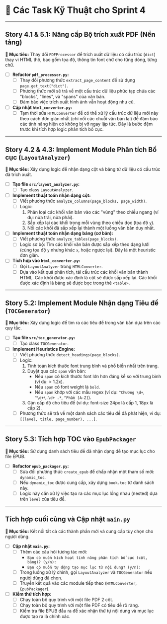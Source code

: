 # 📍 Các Task Kỹ Thuật cho Sprint 4

---

## Story 4.1 & 5.1: Nâng cấp Bộ trích xuất PDF (Nền tảng)

**🎯 Mục tiêu:** Thay đổi `PDFProcessor` để trích xuất dữ liệu có cấu trúc (`dict`) thay vì HTML thô, bao gồm tọa độ, thông tin font chữ cho từng dòng, từng chữ.

-   [ ] **Refactor `pdf_processor.py`:**
    -   [ ] Thay đổi phương thức `extract_page_content` để sử dụng `page.get_text("dict")`.
    -   [ ] Phương thức mới sẽ trả về một cấu trúc dữ liệu phức tạp chứa các "blocks", "lines", và "spans" của văn bản.
    -   [ ] Đảm bảo việc trích xuất hình ảnh vẫn hoạt động như cũ.
-   [ ] **Cập nhật `html_converter.py`:**
    -   [ ] Tạm thời sửa `HTMLConverter` để có thể xử lý cấu trúc dữ liệu mới này theo cách đơn giản nhất (chỉ nối các chuỗi văn bản lại) để đảm bảo các tính năng hiện có không bị vỡ ngay lập tức. Đây là bước đệm trước khi tích hợp logic phân tích bố cục.

---

## Story 4.2 & 4.3: Implement Module Phân tích Bố cục (`LayoutAnalyzer`)

**🎯 Mục tiêu:** Xây dựng logic để nhận dạng cột và bảng từ dữ liệu có cấu trúc đã trích xuất.

-   [ ] **Tạo file `src/layout_analyzer.py`:**
    -   [ ] Tạo class `LayoutAnalyzer`.
-   [ ] **Implement thuật toán nhận dạng cột:**
    -   [ ] Viết phương thức `analyze_columns(page_blocks, page_width)`.
    -   [ ] Logic:
        1.  Phân loại các khối văn bản vào các "vùng" theo chiều ngang (ví dụ: nửa trái, nửa phải).
        2.  Sắp xếp lại các khối trong mỗi vùng theo chiều dọc (tọa độ `y`).
        3.  Nối các khối đã sắp xếp lại thành một luồng văn bản duy nhất.
-   [ ] **Implement thuật toán nhận dạng bảng (cơ bản):**
    -   [ ] Viết phương thức `analyze_tables(page_blocks)`.
    -   [ ] Logic sơ bộ: Tìm các khối văn bản được sắp xếp theo dạng lưới (cùng tọa độ `y` nhưng khác `x`, hoặc ngược lại). Đây là một heuristic đơn giản.
-   [ ] **Tích hợp vào `html_converter.py`:**
    -   [ ] Gọi `LayoutAnalyzer` trong `HTMLConverter`.
    -   [ ] Dựa vào kết quả phân tích, tái cấu trúc các khối văn bản thành HTML. Các khối được xác định là cột sẽ được sắp xếp lại. Các khối được xác định là bảng sẽ được bọc trong thẻ `<table>`.

---

## Story 5.2: Implement Module Nhận dạng Tiêu đề (`TOCGenerator`)

**🎯 Mục tiêu:** Xây dựng logic để tìm ra các tiêu đề trong văn bản dựa trên các quy tắc.

-   [ ] **Tạo file `src/toc_generator.py`:**
    -   [ ] Tạo class `TOCGenerator`.
-   [ ] **Implement Heuristics Engine:**
    -   [ ] Viết phương thức `detect_headings(page_blocks)`.
    -   [ ] Logic:
        1.  Tính toán kích thước font trung bình và phổ biến nhất trên trang.
        2.  Duyệt qua các `span` văn bản:
            -   Nếu `span` có kích thước font lớn hơn đáng kể so với trung bình (ví dụ: > 1.2x).
            -   Nếu `span` có font weight là `bold`.
            -   Nếu `span` khớp với các mẫu regex (ví dụ: `^Chương \d+`, `^\d+\.\d+ .*`, `^Phần [A-Z]`).
        3.  Gán cấp độ cho tiêu đề (ví dụ: font-size 24px là cấp 1, 18px là cấp 2).
    -   [ ] Phương thức sẽ trả về một danh sách các tiêu đề đã phát hiện, ví dụ: `[(level, title, page_number), ...]`.

---

## Story 5.3: Tích hợp TOC vào `EpubPackager`

**🎯 Mục tiêu:** Sử dụng danh sách tiêu đề đã nhận dạng để tạo mục lục cho file EPUB.

-   [ ] **Refactor `epub_packager.py`:**
    -   [ ] Sửa đổi phương thức `create_epub` để chấp nhận một tham số mới: `dynamic_toc`.
    -   [ ] Nếu `dynamic_toc` được cung cấp, xây dựng `book.toc` từ danh sách này.
    -   [ ] Logic này cần xử lý việc tạo ra các mục lục lồng nhau (nested) dựa trên `level` của tiêu đề.

---

## Tích hợp cuối cùng và Cập nhật `main.py`

**🎯 Mục tiêu:** Kết nối tất cả các thành phần mới và cung cấp tùy chọn cho người dùng.

-   [ ] **Cập nhật `main.py`:**
    -   [ ] Thêm các câu hỏi tương tác mới:
        -   `Bạn có muốn kích hoạt tính năng phân tích bố cục (cột, bảng)? (y/n):`
        -   `Bạn có muốn tự động tạo mục lục từ nội dung? (y/n):`
    -   [ ] Trong luồng xử lý chính, gọi `LayoutAnalyzer` và `TOCGenerator` nếu người dùng đã chọn.
    -   [ ] Truyền kết quả vào các module tiếp theo (`HTMLConverter`, `EpubPackager`).
-   [ ] **Kiểm thử tích hợp:**
    -   [ ] Chạy toàn bộ quy trình với một file PDF 2 cột.
    -   [ ] Chạy toàn bộ quy trình với một file PDF có tiêu đề rõ ràng.
    -   [ ] Kiểm tra file EPUB đầu ra để xác nhận thứ tự nội dung và mục lục được tạo ra là chính xác. 